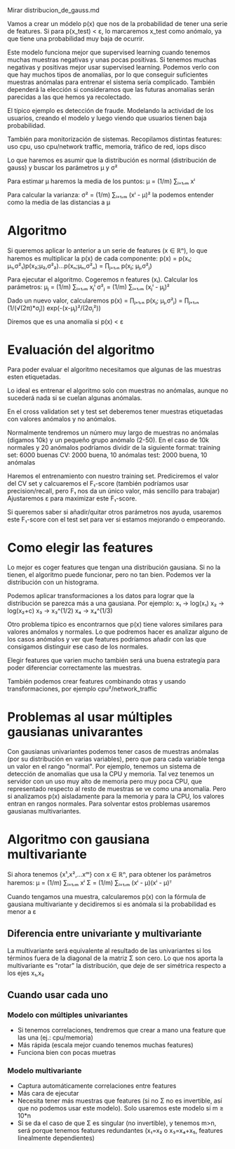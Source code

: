 Mirar distribucion_de_gauss.md

Vamos a crear un módelo p(x) que nos de la probabilidad de tener una serie de features.
Si para p(x_test) < ε, lo marcaremos x_test como anómalo, ya que tiene una probabilidad muy baja de ocurrir.

Este modelo funciona mejor que supervised learning cuando tenemos muchas muestras negativas y unas pocas positivas.
Si tenemos muchas negativas y positivas mejor usar supervised learning.
Podemos verlo con que hay muchos tipos de anomalías, por lo que conseguir suficientes muestras anómalas para entrenar el sistema sería complicado.
También dependerá la elección si consideramos que las futuras anomalías serán parecidas a las que hemos ya recolectado.

El típico ejemplo es detección de fraude. Modelando la actividad de los usuarios, creando el modelo y luego viendo que usuarios tienen baja probabilidad.

También para monitorización de sistemas.
Recopilamos distintas features: uso cpu, uso cpu/network traffic, memoria, tráfico de red, iops disco

Lo que haremos es asumir que la distribución es normal (distribución de gauss) y buscar los parámetros μ y σ²

Para estimar μ haremos la media de los puntos:
μ = (1/m) ∑ᵢ₌₁,ₘ xⁱ

Para calcular la varianza:
σ² = (1/m) ∑ᵢ₌₁,ₘ (xⁱ - μ)²
  la podemos entender como la media de las distancias a μ



# Algoritmo
Si queremos aplicar lo anterior a un serie de features (x ∈ ℝⁿ), lo que haremos es multiplicar la p(x) de cada componente:
p(x) = p(x₁; μ₁,σ²₁)p(x₂;μ₂,σ²₂)...p(xₙ;μₙ,σ²ₙ) = ∏ⱼ₌₁,ₙ p(xⱼ; μⱼ,σ²ⱼ)


Para ejecutar el algoritmo.
Cogeremos n features (xᵢ).
Calcular los parámetros:
μⱼ = (1/m) ∑ᵢ₌₁,ₘ xⱼⁱ
σ²ⱼ = (1/m) ∑ᵢ₌₁,ₘ (xⱼⁱ - μⱼ)²

Dado un nuevo valor, calcularemos p(x) = ∏ⱼ₌₁,ₙ p(xⱼ; μⱼ,σ²ⱼ) = ∏ⱼ₌₁,ₙ (1/(√(2π)*σⱼ)) exp(-(x-μⱼ)²/(2σⱼ²))

Diremos que es una anomalía si p(x) < ε



# Evaluación del algoritmo
Para poder evaluar el algoritmo necesitamos que algunas de las muestras esten etiquetadas.


Lo ideal es entrenar el algoritmo solo con muestras no anómalas, aunque no sucederá nada si se cuelan algunas anómalas.

En el cross validation set y test set deberemos tener muestras etiquetadas con valores anómalos y no anómalos.

Normalmente tendremos un número muy largo de muestras no anómalas (digamos 10k) y un pequeño grupo anómalo (2-50).
En el caso de 10k normales y 20 anómalos podríamos dividir de la siguiente format:
  training set: 6000 buenas
  CV: 2000 buena, 10 anómalas
  test: 2000 buena, 10 anómalas

Haremos el entrenamiento con nuestro training set.
Prediciremos el valor del CV set y calcuaremos el F₁-score (también podríamos usar precision/recall, pero F₁ nos da un único valor, más sencillo para trabajar)
Ajustaremos ε para maximizar este F₁-score.

Si queremos saber si añadir/quitar otros parámetros nos ayuda, usaremos este F₁-score con el test set para ver si estamos mejorando o empeorando.



# Como elegir las features
Lo mejor es coger features que tengan una distribución gausiana.
Si no la tienen, el algoritmo puede funcionar, pero no tan bien.
Podemos ver la distribución con un histograma.

Podemos aplicar transformaciones a los datos para lograr que la distribución se parezca más a una gausiana.
Por ejemplo:
  x₁ → log(x₁)
  x₂ → log(x₂+c)
  x₃ → x₃^(1/2)
  x₄ → x₄^(1/3)


Otro problema típico es encontrarnos que p(x) tiene valores similares para valores anómalos y normales.
Lo que podremos hacer es analizar alguno de los casos anómalos y ver que features podríamos añadir con las que consigamos distinguir ese caso de los normales.

Elegir features que varien mucho también será una buena estrategía para poder diferenciar correctamente las muestras.

También podemos crear features combinando otras y usando transformaciones, por ejemplo cpu²/network_traffic



# Problemas al usar múltiples gausianas univarantes
Con gausianas univariantes podemos tener casos de muestras anómalas (por su distribución en varias variables), pero que para cada variable tenga un valor en el rango "normal".
Por ejemplo, tenemos un sistema de detección de anomalías que usa la CPU y memoria. Tal vez tenemos un servidor con un uso muy alto de memoria pero muy poca CPU, que representado respecto al resto de muestras se ve como una anomalía. Pero si analizamos p(x) aisladamente para la memoria y para la CPU, los valores entran en rangos normales.
Para solventar estos problemas usaremos gausianas multivariantes.



# Algoritmo con gausiana multivariante
Si ahora tenemos {x¹,x²,...xᵐ} con x ∈ ℝⁿ, para obtener los parámetros haremos:
μ = (1/m) ∑ᵢ₌₁,ₘ xⁱ
Σ = (1/m) ∑ᵢ₌₁,ₘ (xⁱ - μ)(xⁱ - μ)ᵀ


Cuando tengamos una muestra, calcularemos p(x) con la fórmula de gausiana multivariante y decidiremos si es anómala si la probabilidad es menor a ε


## Diferencia entre univariante y multivariante
La multivariante será equivalente al resultado de las univariantes si los términos fuera de la diagonal de la matriz Σ son cero.
Lo que nos aporta la multivariante es "rotar" la distribución, que deje de ser simétrica respecto a los ejes x₁,x₂


## Cuando usar cada uno
### Modelo con múltiples univariantes
- Si tenemos correlaciones, tendremos que crear a mano una feature que las una (ej.: cpu/memoria)
- Más rápida (escala mejor cuando tenemos muchas features)
- Funciona bien con pocas muetras

### Modelo multivariante
- Captura automáticamente correlaciones entre features
- Más cara de ejecutar
- Necesita tener más muestras que features (si no Σ no es invertible, así que no podemos usar este modelo). Solo usaremos este modelo si m ≥ 10*n
- Si se da el caso de que Σ es singular (no invertible), y tenemos m>n, será porque tenemos features redundantes (x₁=x₂ o x₃=x₄+x₅, features linealmente dependientes)
